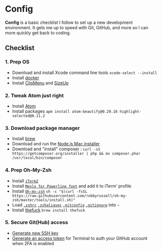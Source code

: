 # Config

**Config** is a basic checklist I follow to set up a new development environment. It gets me up to speed with Git, GitHub, and more so I can more quickly get back to coding.

## Checklist

### 1. Prep OS

- Download and install Xcode command line tools `xcode-select --install`
- Install [docker](https://www.docker.com/products/docker)
- Install [ClipMenu](http://www.clipmenu.com/) and [SizeUp](http://www.irradiatedsoftware.com/sizeup/)

### 2. Tweak Atom just right

- Install [Atom](https://atom.io/)
- Install packages `apm install atom-beautify@0.29.16 highlight-selected@0.11.2`

### 3. Download package manager

- Install [brew](http://brew.sh/)
- Download and run the [Node.js Mac installer](https://nodejs.org/en/)
- Download and "install" composer : `curl -sS https://getcomposer.org/installer | php && mv composer.phar /usr/local/bin/composer`

### 4. Prep Oh-My-Zsh
- Install [`iTerm2`](http://iterm2.com/downloads.html)
- Install [`Menlo for Powerline font`](https://github.com/abertsch/Menlo-for-Powerline/raw/master/Menlo%20for%20Powerline.ttf) and add it to iTerm' profile
- Install [`Oh-my-zsh`](https://github.com/robbyrussell/oh-my-zsh) `sh -c "$(curl -fsSL https://raw.githubusercontent.com/robbyrussell/oh-my-zsh/master/tools/install.sh)"`
- Load [`.zshrc`](https://raw.githubusercontent.com/AntoineReneleau/config/master/.zshrc) [`.zshaliases`](https://raw.githubusercontent.com/AntoineReneleau/config/master/.zshaliases) [`.gitconfig`](https://raw.githubusercontent.com/AntoineReneleau/config/master/.gitconfig) [`.gitignore`](https://raw.githubusercontent.com/AntoineReneleau/config/master/.gitignore) into `~`
- Install [thefuck](https://github.com/nvbn/thefuck) `brew install thefuck`

### 5. Secure Git(Hub) access

- [Generate new SSH key](https://help.github.com/articles/generating-ssh-keys/)
- [Generate an access token](https://help.github.com/articles/creating-an-access-token-for-command-line-use/) for Terminal to auth your GitHub account when 2FA is enabled
